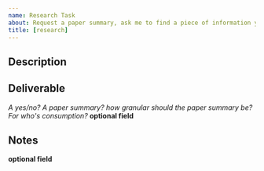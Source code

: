 ```yaml
---
name: Research Task
about: Request a paper summary, ask me to find a piece of information you need, point me to a specific event or concept in the ecosystem that you think needs to be on my radar
title: [research]
---
```

## Description





## Deliverable
_A yes/no? A paper summary? how granular should the paper summary be? For who's consumption?_ **optional field**

## Notes
**optional field**



